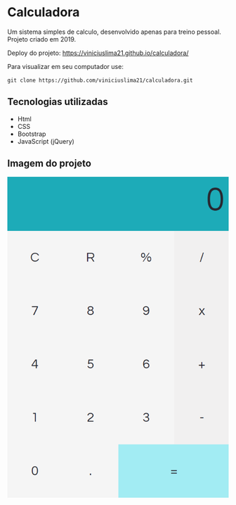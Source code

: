 # Calculadora
Um sistema simples de calculo, desenvolvido apenas para treino pessoal. Projeto criado em 2019.

Deploy do projeto:
https://viniciuslima21.github.io/calculadora/

Para visualizar em seu computador use: 

```
git clone https://github.com/viniciuslima21/calculadora.git
```

## Tecnologias utilizadas
* Html
* CSS
* Bootstrap
* JavaScript (jQuery)

## Imagem do projeto
![Projeto](./img/projeto.png)
